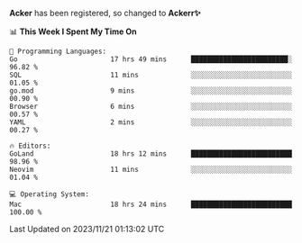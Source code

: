 **Acker** has been registered, so changed to **Ackerr✨**

<!--START_SECTION:waka-->
📊 **This Week I Spent My Time On** 

```text
💬 Programming Languages: 
Go                       17 hrs 49 mins      ████████████████████████░   96.82 % 
SQL                      11 mins             ░░░░░░░░░░░░░░░░░░░░░░░░░   01.05 % 
go.mod                   9 mins              ░░░░░░░░░░░░░░░░░░░░░░░░░   00.90 % 
Browser                  6 mins              ░░░░░░░░░░░░░░░░░░░░░░░░░   00.57 % 
YAML                     2 mins              ░░░░░░░░░░░░░░░░░░░░░░░░░   00.27 % 

🔥 Editors: 
GoLand                   18 hrs 12 mins      █████████████████████████   98.96 % 
Neovim                   11 mins             ░░░░░░░░░░░░░░░░░░░░░░░░░   01.04 % 

💻 Operating System: 
Mac                      18 hrs 24 mins      █████████████████████████   100.00 % 
```


 Last Updated on 2023/11/21 01:13:02 UTC
<!--END_SECTION:waka-->
